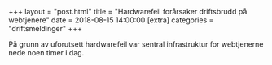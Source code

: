 +++
layout = "post.html"
title = "Hardwarefeil forårsaker driftsbrudd på webtjenere"
date = 2018-08-15 14:00:00
[extra]
categories = "driftsmeldinger"
+++

På grunn av uforutsett hardwarefeil var sentral infrastruktur for webtjenerne nede noen timer i dag.

